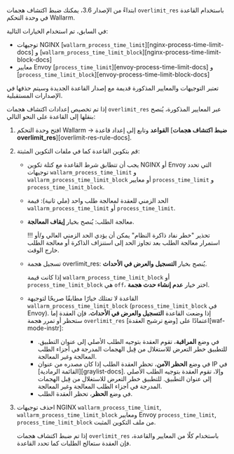 ابتداءً من الإصدار 3.6، يمكنك ضبط اكتشاف هجمات `overlimit_res` باستخدام القاعدة في وحدة التحكم Wallarm.

في السابق، تم استخدام الخيارات التالية:

* توجيهات NGINX [`wallarm_process_time_limit`][nginx-process-time-limit-docs] و [`wallarm_process_time_limit_block`][nginx-process-time-limit-block-docs]
* معايير Envoy [`process_time_limit`][envoy-process-time-limit-docs] و [`process_time_limit_block`][envoy-process-time-limit-block-docs]

تعتبر التوجيهات والمعايير المذكورة قديمة مع إصدار القاعدة الجديدة وسيتم حذفها في الإصدارات المستقبلية.

إذا تم تخصيص إعدادات اكتشاف هجمات `overlimit_res` عبر المعايير المذكورة، يُنصح بنقلها إلى القاعدة على النحو التالي:

1. افتح وحدة التحكم Wallarm → **القواعد** وتابع إلى إعداد قاعدة [**ضبط اكتشاف هجمات overlimit_res**][overlimit-res-rule-docs].
1. قم بتكوين القاعدة كما في ملفات التكوين المثبتة:

    * يجب أن تتطابق شرط القاعدة مع كتلة تكوين NGINX أو Envoy التي تحدد توجيهات `wallarm_process_time_limit` و `wallarm_process_time_limit_block` أو معايير `process_time_limit` و `process_time_limit_block`.
    * الحد الزمني للعقدة لمعالجة طلب واحد (ملي ثانية): قيمة `wallarm_process_time_limit` أو `process_time_limit`.
    * معالجة الطلب: يُنصح بخيار **إيقاف المعالجة**.
    
        !!! تحذير "خطر نفاد ذاكرة النظام"
            يمكن أن يؤدي الحد الزمني العالي و/أو استمرار معالجة الطلب بعد تجاوز الحد إلى استنزاف الذاكرة أو معالجة الطلب خارج الوقت.
    
    * تسجيل هجمة overlimit_res: يُنصح بخيار **التسجيل والعرض في الأحداث**.

        إذا كانت قيمة `wallarm_process_time_limit_block` أو `process_time_limit_block` هي `off`، اختر خيار **عدم إنشاء حدث هجمة**.
    
    * القاعدة لا تمتلك خيارًا مطابقًا صريحًا لتوجيهة `wallarm_process_time_limit_block` (`process_time_limit_block` في Envoy). إذا وضعت القاعدة **التسجيل والعرض في الأحداث**، فإن العقدة إما ستحظر أو تمرر هجمة `overlimit_res` اعتمادًا على [وضع ترشيح العقدة][waf-mode-instr]:

        * في وضع **المراقبة**، تقوم العقدة بتوجيه الطلب الأصلي إلى عنوان التطبيق. للتطبيق خطر التعرض للاستغلال من قِبل الهجمات المدرجة في أجزاء الطلب المعالجة وغير المعالجة.
        * في وضع **الحظر الآمن**، تحظر العقدة الطلب إذا كان مصدره من عنوان IP في [القائمة الرمادية][graylist-docs]. وإلا، تقوم العقدة بتوجيه الطلب الأصلي إلى عنوان التطبيق. للتطبيق خطر التعرض للاستغلال من قِبل الهجمات المدرجة في أجزاء الطلب المعالجة وغير المعالجة.
        * في وضع **الحظر**، تحظر العقدة الطلب.
1. احذف توجيهات NGINX `wallarm_process_time_limit`, `wallarm_process_time_limit_block` ومعايير Envoy `process_time_limit`, `process_time_limit_block` من ملف التكوين المثبت.

    إذا تم ضبط اكتشاف هجمات `overlimit_res` باستخدام كلًا من المعايير والقاعدة، فإن العقدة ستعالج الطلبات كما تحدد القاعدة.